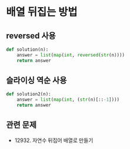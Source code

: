 # 배열 뒤집는 방법

## reversed 사용
```python
def solution(n):
    answer = list(map(int, reversed(str(n))))
    return answer
```

## 슬라이싱 역순 사용
```python
def solution2(n):
    answer = list(map(int, (str(n)[::-1])))
    return answer
```

## 관련 문제
- 12932. 자연수 뒤집어 배열로 만들기
